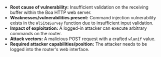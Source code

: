 - **Root cause of vulnerability:** Insufficient validation on the receiving buffer within the Boa HTTP web server.
- **Weaknesses/vulnerabilities present:** Command injection vulnerability exists in the `WlSiteSurvey` function due to insufficient input validation.
- **Impact of exploitation:** A logged-in attacker can execute arbitrary commands on the router.
- **Attack vectors:** A malicious POST request with a crafted `wlanif` value.
- **Required attacker capabilities/position:** The attacker needs to be logged into the router's web interface.